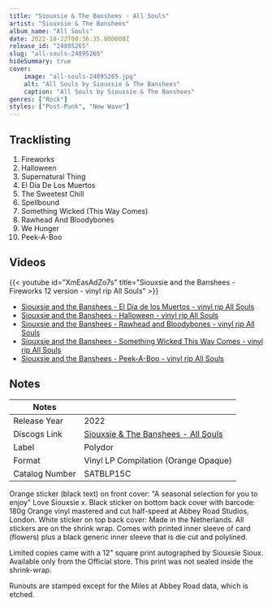 ```yaml
---
title: "Siouxsie & The Banshees - All Souls"
artist: "Siouxsie & The Banshees"
album_name: "All Souls"
date: 2022-10-22T00:36:35.000000Z
release_id: "24895265"
slug: "all-souls-24895265"
hideSummary: true
cover:
    image: "all-souls-24895265.jpg"
    alt: "All Souls by Siouxsie & The Banshees"
    caption: "All Souls by Siouxsie & The Banshees"
genres: ["Rock"]
styles: ["Post-Punk", "New Wave"]
---
```


## Tracklisting
1. Fireworks
2. Halloween
3. Supernatural Thing
4. El Dia De Los Muertos
5. The Sweetest Chill
6. Spellbound
7. Something Wicked (This Way Comes)
8. Rawhead And Bloodybones
9. We Hunger
10. Peek-A-Boo




## Videos
{{< youtube id="XmEasAdZo7s" title="Siouxsie and the Banshees - Fireworks 12 version - vinyl rip All Souls" >}}
- [Siouxsie and the Banshees - El Dia de los Muertos - vinyl rip All Souls](https://www.youtube.com/watch?v=rAVxdM6khWY)
- [Siouxsie and the Banshees - Halloween - vinyl rip All Souls](https://www.youtube.com/watch?v=6bUiifyHZYw)
- [Siouxsie and the Banshees - Rawhead and Bloodybones - vinyl rip All Souls](https://www.youtube.com/watch?v=qBFYD0EQR1s)
- [Siouxsie and the Banshees - Something Wicked This Way Comes - vinyl rip All Souls](https://www.youtube.com/watch?v=6B8jL8T9OM4)
- [Siouxsie and the Banshees - Peek-A-Boo - vinyl rip All Souls](https://www.youtube.com/watch?v=3hdVQOzAGog)

## Notes
| Notes          |             |
| ---------------| ----------- |
| Release Year   | 2022 |
| Discogs Link   | [Siouxsie & The Banshees - All Souls](https://www.discogs.com/release/24895265-Siouxsie-And-The-Banshees-All-Souls) |
| Label          | Polydor |
| Format         | Vinyl LP Compilation (Orange Opaque) |
| Catalog Number | SATBLP15C |

Orange sticker (black text) on front cover: "A seasonal selection for you to enjoy" Love Siouxsie x.
Black sticker on bottom back cover with barcode: 180g Orange vinyl mastered and cut half-speed at Abbey Road Studios, London.
White sticker on top back cover: Made in the Netherlands.
All stickers are on the shrink wrap.
Comes with printed inner sleeve of card (flowers) plus a black generic inner sleeve that  is die cut and polylined.


Limited copies came with a 12" square print autographed by Siouxsie Sioux. Available only from the Official store. This print was not sealed inside the shrink-wrap.

Runouts are stamped except for the Miles at Abbey Road data, which is etched.
